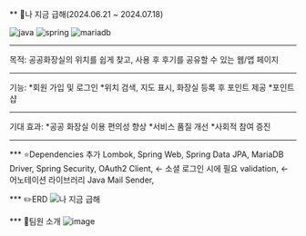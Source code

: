 ** 🚀나 지금 급해(2024.06.21 ~ 2024.07.18)


![java](https://github.com/user-attachments/assets/cc6e5f5d-80c8-4595-ab8b-2401a2380f5e)
![spring](https://github.com/user-attachments/assets/98535fb8-4829-4c7c-a8cb-e28024fda429)
![mariadb](https://github.com/user-attachments/assets/394c5eab-9584-4398-bc76-1e970cd6fb90)

***
목적: 공공화장실의 위치를 쉽게 찾고, 사용 후 후기를 공유할 수 있는 웹/앱 페이지
***
기능: 
*회원 가입 및 로그인
*위치 검색, 지도 표시, 화장실 등록 후 포인트 제공
*포인트샵
***
기대 효과: 
*공공 화장실 이용 편의성 향상
*서비스 품질 개선
*사회적 참여 증진
***

*** ⭐Dependencies 추가
Lombok,
Spring Web,
Spring Data JPA,
MariaDB Driver,
Spring Security,
OAuth2 Client, <- 소셜 로그인 시에 필요
validation, <- 어노테이션 라이브러리
Java Mail Sender,

*** ✏️ERD
![나 지금 급해](https://github.com/user-attachments/assets/92e05a66-9944-46de-811a-75acbb5bfad9)


*** 🌈팀원 소개
![image](https://github.com/user-attachments/assets/ed38148a-43f5-46a0-b29e-8ffc9a1783d1)

